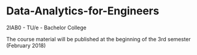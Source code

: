 # Data-Analytics-for-Engineers
2IAB0 - TU/e - Bachelor College

The course material will be published at the beginning of the 3rd semester (February 2018)
